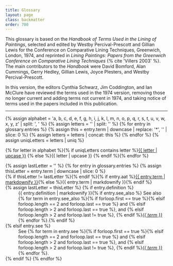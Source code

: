 ```yaml
---
title: Glossary
layout: page
class: backmatter
order: 700
---
```


This glossary is based on the *Handbook of Terms Used in the Lining of Paintings*, selected and edited by Westby Percival-Prescott and Gillian Lewis for the Conference on Comparative Lining Techniques, Greenwich, London, 1974, and reprinted in *Lining Paintings: Papers from the Greenwich Conference on Comparative Lining Techniques* {% cite 'Villers 2003' %}. The main contributors to the *Handbook* were David Bomford, Alan Cummings, Gerry Hedley, Gillian Lewis, Joyce Plesters, and Westby Percival-Prescott.

In this version, the editors Cynthia Schwarz, Jim Coddington, and Ian McClure have reviewed the terms used in the 1974 version, removing those no longer current and adding terms not current in 1974, and taking notice of terms used in the papers included in this publication.

---

{% assign alphabet = 'a, b, c, d, e, f, g, h, i, j, k, l, m, n, o, p, q, r, s, t, u, v, w, x, y, z' | split: ', ' %}
{% assign letters = '' | split: '' %}
{% for entry in glossary.entries %}
{% assign this = entry.term | downcase | replace: '*', '' | slice: 0 %}
{% assign letters = letters | concat: this %}
{% endfor %}
{% assign uniqLetters = letters | uniq %}
<div class="glossary-navigation">
{% for letter in alphabet %}{% if uniqLetters contains letter %}<a href="#{{ letter }}" >{{ letter | upcase }}</a> {% else %}<span>{{ letter | upcase }}</span> {% endif %}{% endfor %}
</div>

<dl class="glossary-list">
{% assign lastLetter = '' %}
{% for entry in glossary.entries %}
{% assign thisLetter = entry.term | downcase | slice: 0 %}
<dt id="#{{ entry.term | downcase | replace: ' ', '-' }}">{% if thisLetter != lastLetter %}<span id='#{{ thisLetter }}'></span>{% endif %}{% if entry.aat %}<a href="http://vocab.getty.edu/page/aat/{{ entry.aat }}" target="_blank">{{ entry.term | markdownify }}</a>{% else %}{{ entry.term | markdownify }}{% endif %}</dt>
{% assign lastLetter = thisLetter %}
{% if entry.definition %}
<dd>{{ entry.definition | markdownify }}{% if entry.see_also %} See also {% for term in entry.see_also %}{% if forloop.first == true %}{% elsif forloop.length == 2 and forloop.last == true %} and {% elsif forloop.length > 2 and forloop.last == true %}, and {% elsif forloop.length > 2 and forloop.last != true %}, {% endif %}<a href="#{{ term | downcase | replace: ' ', '-' }}"><em>{{ term }}</em></a>{% endfor %}.{% endif %}</dd>
{% elsif entry.see %}
<dd>See {% for term in entry.see %}{% if forloop.first == true %}{% elsif forloop.length == 2 and forloop.last == true %} and {% elsif forloop.length > 2 and forloop.last == true %}, and {% elsif forloop.length > 2 and forloop.last != true %}, {% endif %}<a href="#{{ term | downcase | replace: ' ', '-' }}"><em>{{ term }}</em></a>{% endfor %}.</dd>
{% endif %}
{% endfor %}
</dl>


